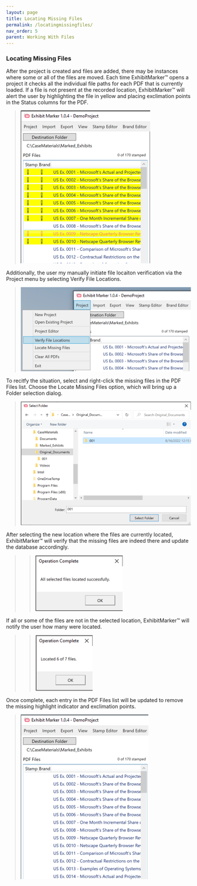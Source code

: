 ```yaml
---
layout: page
title: Locating Missing Files
permalink: /locatingmissingfiles/
nav_order: 5
parent: Working With Files
---
```


### Locating Missing Files

After the project is created and files are added, there may be instances where some or all of the files are moved.  Each time ExhibitMarker&trade; opens a project it checks all the individual file paths for each PDF that is currently loaded.  If a file is not present at the recorded location, ExhibitMarker&trade; will alert the user by highlighting the file in yellow and placing exclimation points in the Status columns for the PDF.

> ![Screen Grab - Missing Exhibits](../../assets/working_with_files_assets/working_with_files_locatingmissing_01_lostpdfs.png)

Additionally, the user my manually initiate file locaiton verification via the Project menu by selecting Verify File Locations.

> ![Screen Grab - Missing Exhibits](../../assets/working_with_files_assets/working_with_files_locatingmissing_06_projectmenuverifylocations.png)

To recitfy the situation, select and right-click the missing files in the PDF Files list.  Choose the Locate Missing Files option, which will bring up a Folder selection dialog.

> ![Screen Grab - Locate Missing Files Folder Dialog](../../assets/working_with_files_assets/working_with_files_locatingmissing_03_selectnewlocationfolder.png)

After selecting the new location where the files are currently located, ExhibitMarker&trade; will verify that the missing files are indeed there and update the database accordingly.

> > ![Screen Grab - All Files Located](../../assets/working_with_files_assets/working_with_files_locatingmissing_04_allfileslocatedmessage.png)

If all or some of the files are not in the selected location, ExhibitMarker&trade; will notify the user how many were located.

> > ![Screen Grab - All Files Located](../../assets/working_with_files_assets/working_with_files_locatingmissing_05_somefileslocated.png)

Once complete, each entry in the PDF Files list will be updated to remove the missing highlight indicator and exclimation points.

> ![Screen Grab - All Files Located](../../assets/working_with_files_assets/working_with_files_locatingmissing_07_foundpdfs.png)